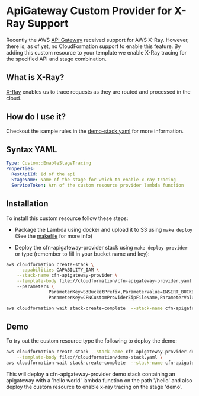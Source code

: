 # ApiGateway Custom Provider for X-Ray Support

Recently the AWS [API Gateway](https://aws.amazon.com/about-aws/whats-new/2018/09/amazon-api-gateway-adds-support-for-aws-x-ray/) 
received support for AWS X-Ray. However, there is, as of yet, no CloudFormation support to enable this feature. By adding
this custom resource to your template we enable X-Ray tracing for the specified API and stage combination.

##  What is X-Ray?
   
[X-Ray](https://aws.amazon.com/xray/) enables us to trace requests as they are routed and processed in the cloud. 

## How do I use it?

Checkout the sample rules in the [demo-stack.yaml](cloudformation/demo-stack.yaml) for more information.

## Syntax YAML

```yaml
Type: Custom::EnableStageTracing
Properties:
  RestApiId: Id of the api
  StageName: Name of the stage for which to enable x-ray tracing
  ServiceToken: Arn of the custom resource provider lambda function
```

## Installation

To install this custom resource follow these steps:

- Package the Lambda using docker and upload it to S3 using ```make deploy``` (See the [makefile](Makefile) for more info)

- Deploy the cfn-apigateway-provider stack using ```make deploy-provider``` or 
type (remember to fill in your bucket name and key): 

```sh
aws cloudformation create-stack \
	--capabilities CAPABILITY_IAM \
	--stack-name cfn-apigateway-provider \
	--template-body file://cloudformation/cfn-apigateway-provider.yaml
	--parameters \
                ParameterKey=S3BucketPrefix,ParameterValue=INSERT_BUCKET_NAME_HERE \
                ParameterKey=CFNCustomProviderZipFileName,ParameterValue=INSERT_BUCKET_KEY_HERE 

aws cloudformation wait stack-create-complete  --stack-name cfn-apigate-way-provider
```

## Demo

To try out the custom resource type the following to deploy the demo:

```sh
aws cloudformation create-stack --stack-name cfn-apigateway-provider-demo \
	--template-body file://cloudformation/demo-stack.yaml \
aws cloudformation wait stack-create-complete  --stack-name cfn-apigateway-provider-demo
```

This will deploy a cfn-apigateway-provider demo stack containing an apigateway with a 'hello world' lambda function  on 
the path '/hello' and also deploy the custom resource to enable x-ray tracing on the stage 'demo'.